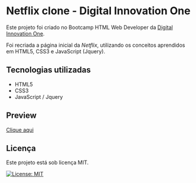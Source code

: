 # Netflix clone - Digital Innovation One

Este projeto foi criado no Bootcamp HTML Web Developer da [Digital Innovation One](https://web.digitalinnovation.one/).

Foi recriada a página inicial da *Netflix*, utilizando os conceitos aprendidos em HTML5, CSS3 e JavaScript (Jquery). 

## Tecnologias utilizadas

- HTML5
- CSS3
- JavaScript / Jquery

## Preview

[Clique aqui](https://ludsilva.github.io/Netflix-clone/)

## Licença

Este projeto está sob licença MIT.

[![License: MIT](https://img.shields.io/badge/License-MIT-yellow.svg)](https://opensource.org/licenses/MIT)


